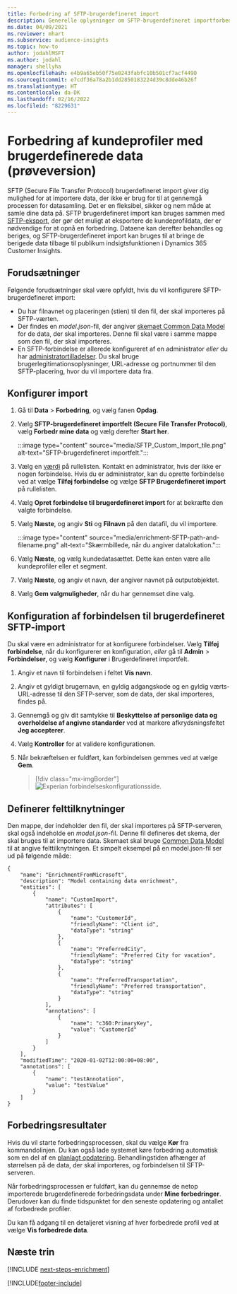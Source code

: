 ```yaml
---
title: Forbedring af SFTP-brugerdefineret import
description: Generelle oplysninger om SFTP-brugerdefineret importforbedring.
ms.date: 04/09/2021
ms.reviewer: mhart
ms.subservice: audience-insights
ms.topic: how-to
author: jodahlMSFT
ms.author: jodahl
manager: shellyha
ms.openlocfilehash: e4b9a65eb50f75e0243fabfc10b501cf7acf4490
ms.sourcegitcommit: e7cdf36a78a2b1dd2850183224d39c8dde46b26f
ms.translationtype: HT
ms.contentlocale: da-DK
ms.lasthandoff: 02/16/2022
ms.locfileid: "8229631"
---
```

# <a name="enrich-customer-profiles-with-custom-data-preview"></a>Forbedring af kundeprofiler med brugerdefinerede data (prøveversion)

SFTP (Secure File Transfer Protocol) brugerdefineret import giver dig mulighed for at importere data, der ikke er brug for til at gennemgå processen for datasamling. Det er en fleksibel, sikker og nem måde at samle dine data på. SFTP brugerdefineret import kan bruges sammen med [SFTP-eksport](export-sftp.md), der gør det muligt at eksportere de kundeprofildata, der er nødvendige for at opnå en forbedring. Dataene kan derefter behandles og beriges, og SFTP-brugerdefineret import kan bruges til at bringe de berigede data tilbage til publikum indsigtsfunktionen i Dynamics 365 Customer Insights.

## <a name="prerequisites"></a>Forudsætninger

Følgende forudsætninger skal være opfyldt, hvis du vil konfigurere SFTP-brugerdefineret import:

- Du har filnavnet og placeringen (stien) til den fil, der skal importeres på SFTP-værten.
- Der findes en *model.json*-fil, der angiver [skemaet Common Data Model](/common-data-model/) for de data, der skal importeres. Denne fil skal være i samme mappe som den fil, der skal importeres.
- En SFTP-forbindelse er allerede konfigureret af en administrator *eller* du har [administratortilladelser](permissions.md#administrator). Du skal bruge brugerlegitimationsoplysninger, URL-adresse og portnummer til den SFTP-placering, hvor du vil importere data fra.


## <a name="configure-the-import"></a>Konfigurer import

1. Gå til **Data** > **Forbedring**, og vælg fanen **Opdag**.

1. Vælg **SFTP-brugerdefineret importfelt (Secure File Transfer Protocol)**, vælg **Forbedr mine data** og vælg derefter **Start her**.

   :::image type="content" source="media/SFTP_Custom_Import_tile.png" alt-text="SFTP-brugerdefineret importfelt.":::

1. Vælg en [værdi](connections.md) på rullelisten. Kontakt en administrator, hvis der ikke er nogen forbindelse. Hvis du er administrator, kan du oprette forbindelse ved at vælge **Tilføj forbindelse** og vælge **SFTP Brugerdefineret import** på rullelisten.

1. Vælg **Opret forbindelse til brugerdefineret import** for at bekræfte den valgte forbindelse.

1.  Vælg **Næste**, og angiv **Sti** og **Filnavn** på den datafil, du vil importere.

    :::image type="content" source="media/enrichment-SFTP-path-and-filename.png" alt-text="Skærmbillede, når du angiver datalokation.":::

1. Vælg **Næste**, og vælg kundedatasættet. Dette kan enten være alle kundeprofiler eller et segment.

1. Vælg **Næste**, og angiv et navn, der angiver navnet på outputobjektet. 

1. Vælg **Gem valgmuligheder**, når du har gennemset dine valg.

## <a name="configure-the-connection-for-sftp-custom-import"></a>Konfiguration af forbindelsen til brugerdefineret SFTP-import 

Du skal være en administrator for at konfigurere forbindelser. Vælg **Tilføj forbindelse**, når du konfigurerer en konfiguration, *eller* gå til **Admin** > **Forbindelser**, og vælg **Konfigurer** i Brugerdefineret importfelt.

1. Angiv et navn til forbindelsen i feltet **Vis navn**.

1. Angiv et gyldigt brugernavn, en gyldig adgangskode og en gyldig værts-URL-adresse til den SFTP-server, som de data, der skal importeres, findes på.

1. Gennemgå og giv dit samtykke til **Beskyttelse af personlige data og overholdelse af angivne standarder** ved at markere afkrydsningsfeltet **Jeg accepterer**.

1. Vælg **Kontroller** for at validere konfigurationen.

1. Når bekræftelsen er fuldført, kan forbindelsen gemmes ved at vælge **Gem**.

   > [!div class="mx-imgBorder"]
   > ![Experian forbindelseskonfigurationsside.](media/enrichment-SFTP-connection.png "Experian-forbindelseskonfigurationsside")


## <a name="defining-field-mappings"></a>Definerer felttilknytninger 

Den mappe, der indeholder den fil, der skal importeres på SFTP-serveren, skal også indeholde en *model.json*-fil. Denne fil defineres det skema, der skal bruges til at importere data. Skemaet skal bruge [Common Data Model](/common-data-model/) til at angive felttilknytningen. Et simpelt eksempel på en model.json-fil ser ud på følgende måde:

```
{
    "name": "EnrichmentFromMicrosoft",
    "description": "Model containing data enrichment",
    "entities": [
        {
            "name": "CustomImport",
            "attributes": [
                {
                    "name": "CustomerId",
                    "friendlyName": "Client id",
                    "dataType": "string"
                },
                {
                    "name": "PreferredCity",
                    "friendlyName": "Preferred City for vacation",
                    "dataType": "string"
                },
                {
                    "name": "PreferredTransportation",
                    "friendlyName": "Preferred transportation",
                    "dataType": "string"
                }
            ],
            "annotations": [
                {
                    "name": "c360:PrimaryKey",
                    "value": "CustomerId"
                }
            ]
        }
    ],
    "modifiedTime": "2020-01-02T12:00:00+08:00",
    "annotations": [
        {
            "name": "testAnnotation",
            "value": "testValue"
        }
    ]
}
```

## <a name="enrichment-results"></a>Forbedringsresultater

Hvis du vil starte forbedringsprocessen, skal du vælge **Kør** fra kommandolinjen. Du kan også lade systemet køre forbedring automatisk som en del af en [planlagt opdatering](system.md#schedule-tab). Behandlingstiden afhænger af størrelsen på de data, der skal importeres, og forbindelsen til SFTP-serveren.

Når forbedringsprocessen er fuldført, kan du gennemse de netop importerede brugerdefinerede forbedringsdata under **Mine forbedringer**. Derudover kan du finde tidspunktet for den seneste opdatering og antallet af forbedrede profiler.

Du kan få adgang til en detaljeret visning af hver forbedrede profil ved at vælge **Vis forbedrede data**.

## <a name="next-steps"></a>Næste trin

[!INCLUDE [next-steps-enrichment](../includes/next-steps-enrichment.md)]

[!INCLUDE[footer-include](../includes/footer-banner.md)]
